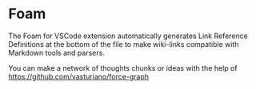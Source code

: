 # Foam

The Foam for VSCode extension automatically generates Link Reference Definitions at the bottom of the file to make wiki-links compatible with Markdown tools and parsers.

You can make a network of thoughts chunks or ideas with the help of <https://github.com/vasturiano/force-graph>
